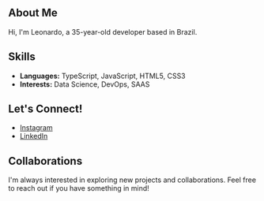 ## About Me

Hi, I'm Leonardo, a 35-year-old developer based in Brazil.

## Skills

* **Languages:** TypeScript, JavaScript, HTML5, CSS3
* **Interests:** Data Science, DevOps, SAAS


## Let's Connect!

* [Instagram](https://www.instagram.com/leonardoblanca1)
* [LinkedIn](https://www.linkedin.com/in/leonardo-silva-1620b8200/)

## Collaborations

I'm always interested in exploring new projects and collaborations. Feel free to reach out if you have something in mind! 
